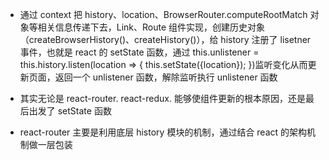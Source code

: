 - 通过 context 把 history、location、BrowserRouter.computeRootMatch 对象等相关信息传递下去，Link、Route 组件实现，创建历史对象（createBrowserHistory()、createHistory()），给 history 注册了 lisetner 事件，也就是 react 的 setState 函数，通过 this.unlistener = this.history.listen(location => { this.setState({location}); })监听变化从而更新页面，返回一个 unlistener 函数，解除监听执行 unlistener 函数

- 其实无论是 react-router. react-redux. 能够使组件更新的根本原因，还是最后出发了 setState 函数

- react-router 主要是利用底层 history 模块的机制，通过结合 react 的架构机制做一层包装
